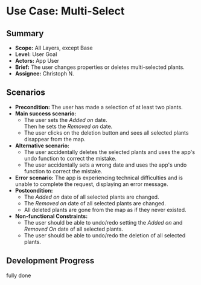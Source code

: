 # Use Case: Multi-Select

## Summary

- **Scope:** All Layers, except Base
- **Level:** User Goal
- **Actors:** App User
- **Brief:** The user changes properties or deletes multi-selected plants.
- **Assignee:** Christoph N.

## Scenarios

- **Precondition:**
  The user has made a selection of at least two plants.
- **Main success scenario:**
  - The user sets the _Added on_ date.  
    Then he sets the _Removed on_ date.
  - The user clicks on the deletion button and sees all selected plants disappear from the map.
- **Alternative scenario:**
  - The user accidentally deletes the selected plants and uses the app's undo function to correct the mistake.
  - The user accidentally sets a wrong date and uses the app's undo function to correct the mistake.
- **Error scenario:**
  The app is experiencing technical difficulties and is unable to complete the request, displaying an error message.
- **Postcondition:**
  - The _Added on_ date of all selected plants are changed.
  - The _Removed on_ date of all selected plants are changed.
  - All deleted plants are gone from the map as if they never existed.
- **Non-functional Constraints:**
  - The user should be able to undo/redo setting the _Added on_ and _Removed On_ date of all selected plants.
  - The user should be able to undo/redo the deletion of all selected plants.

## Development Progress

fully done
